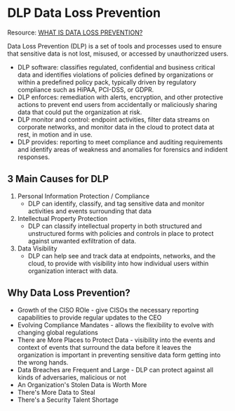 # DLP Data Loss Prevention

Resource: [WHAT IS DATA LOSS PREVENTION?](https://digitalguardian.com/blog/what-data-loss-prevention-dlp-definition-data-loss-prevention)

Data Loss Prevention (DLP) is a set of tools and processes used to ensure that sensitive data is not lost, misused, or accessed by unauthorizzed users. 
- DLP software: classifies regulated, confidential and business critical data and identifies violations of policies defined by organizations or within a predefined policy pack, typically driven by regulatory compliance such as HiPAA, PCI-DSS, or GDPR.
- DLP enforces: remediation with alerts, encryption, and other protective actions to prevent end users from accidentally or maliciously sharing data that could put the organization at risk. 
- DLP monitor and control: endpoint activities, filter data streams on corporate networks, and monitor data in the cloud to protect data at rest, in motion and in use.
- DLP provides: reporting to meet compliance and auditing requirements and identify areas of weakness and anomalies for forensics and indident responses.

## 3 Main Causes for DLP
1. Personal Information Protection / Compliance
    - DLP can identify, classify, and tag sensitive data and monitor activities and events surrounding that data
2. Intellectual Property Protection
    - DLP can classify intellectual property in both structured and unstructured forms with policies and controls in place to protect against unwanted exfiltration of data.
3. Data Visibility
    - DLP can help see and track data at endpoints, networks, and the cloud, to provide with visibility into how individual users within organization interact with data.

## Why Data Loss Prevention?
- Growth of the CISO ROle - give CISOs the necessary reporting capabilities to provide regular updates to the CEO
- Evolving Compliance Mandates - allows the flexibility to evolve with changing global regulations
- There are More Places to Protect Data - visibility into the events and context of events that surround the data before it leaves the organization is important in preventing sensitive data form getting into the wrong hands.
- Data Breaches are Frequent and Large - DLP can protect against all kinds of adversaries, malicious or not
- An Organization's Stolen Data is Worth More
- There's More Data to Steal
- There's a Security Talent Shortage
